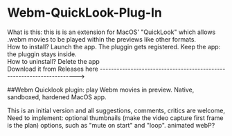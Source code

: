# Webm-QuickLook-Plug-In

What is this: this is is an extension for MacOS' "QuickLook" which allows .webm movies to be played within the previews like other formats.  
How to install? Launch the app. The pluggin gets registered. Keep the app: the pluggin stays inside.  
How to uninstall? Delete the app  
Download it from Releases here ---------------------------------------------------------------------->


##Webm Quicklook plugin: play Webm movies in preview. Native, sandboxed, hardened MacOS app.


This is an initial version and all suggestions, comments, critics are welcome,
Need to implement:
optional thumbnails (make the video capture first frame is the plan)
options, such as "mute on start" and "loop".
animated webP?
